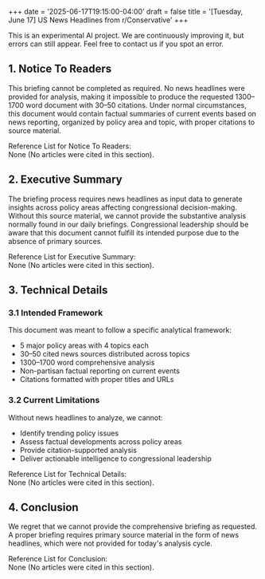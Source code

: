 +++
date = '2025-06-17T19:15:00-04:00'
draft = false
title = '[Tuesday, June 17] US News Headlines from r/Conservative'
+++

This is an experimental AI project. 
We are continuously improving it, but errors can still appear. 
Feel free to contact us if you spot an error. 


## 1. Notice To Readers

This briefing cannot be completed as required. No news headlines were provided for analysis, making it impossible to produce the requested 1300–1700 word document with 30–50 citations. Under normal circumstances, this document would contain factual summaries of current events based on news reporting, organized by policy area and topic, with proper citations to source material.

Reference List for Notice To Readers:  
None (No articles were cited in this section).  

## 2. Executive Summary

The briefing process requires news headlines as input data to generate insights across policy areas affecting congressional decision-making. Without this source material, we cannot provide the substantive analysis normally found in our daily briefings. Congressional leadership should be aware that this document cannot fulfill its intended purpose due to the absence of primary sources.

Reference List for Executive Summary:  
None (No articles were cited in this section).  

## 3. Technical Details

### 3.1 Intended Framework

This document was meant to follow a specific analytical framework:
- 5 major policy areas with 4 topics each
- 30–50 cited news sources distributed across topics
- 1300–1700 word comprehensive analysis
- Non-partisan factual reporting on current events
- Citations formatted with proper titles and URLs

### 3.2 Current Limitations

Without news headlines to analyze, we cannot:
- Identify trending policy issues
- Assess factual developments across policy areas
- Provide citation-supported analysis
- Deliver actionable intelligence to congressional leadership

Reference List for Technical Details:  
None (No articles were cited in this section).  

## 4. Conclusion

We regret that we cannot provide the comprehensive briefing as requested. A proper briefing requires primary source material in the form of news headlines, which were not provided for today's analysis cycle.

Reference List for Conclusion:  
None (No articles were cited in this section).